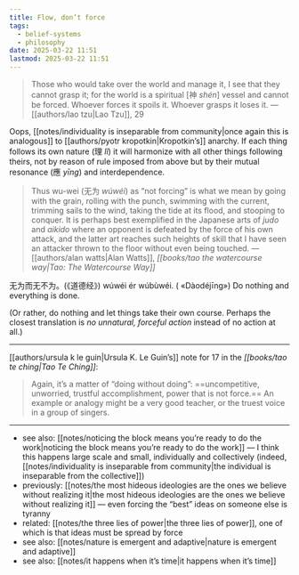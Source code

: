 ```yaml
---
title: Flow, don’t force
tags:
  - belief-systems
  - philosophy
date: 2025-03-22 11:51
lastmod: 2025-03-22 11:51
---
```

> Those who would take over the world and manage it, 
> I see that they cannot grasp it; 
> for the world is a spiritual \[神 *shén*\] vessel
> and cannot be forced. 
> Whoever forces it spoils it. 
> Whoever grasps it loses it. —[[authors/lao tzu|Lao Tzu]], 29

Oops, [[notes/individuality is inseparable from community|once again this is analogous]] to [[authors/pyotr kropotkin|Kropotkin’s]] anarchy. If each thing follows its own nature (理 *lǐ*) it will harmonize with all other things following theirs, not by reason of rule imposed from above but by their mutual resonance (應 *yīng*) and interdependence.

> Thus wu-wei (无为 *wúwéi*) as “not forcing” is what we mean by going with the grain, rolling with the punch, swimming with the current, trimming sails to the wind, taking the tide at its flood, and stooping to conquer. It is perhaps best exemplified in the Japanese arts of *judo* and *aikido* where an opponent is defeated by the force of his own attack, and the latter art reaches such heights of skill that I have seen an attacker thrown to the floor without even being touched. —[[authors/alan watts|Alan Watts]], *[[books/tao the watercourse way|Tao: The Watercourse Way]]*

无为而无不为。(《道德经》) 
wúwéi ér wúbùwéi. ( «Dàodéjīng»)
Do nothing and everything is done.

(Or rather, do nothing and let things take their own course. Perhaps the closest translation is *no unnatural, forceful action* instead of no action at all.)

---

[[authors/ursula k le guin|Ursula K. Le Guin’s]] note for 17 in the *[[books/tao te ching|Tao Te Ching]]*:

> Again, it’s a matter of “doing without doing”: ==uncompetitive, unworried, trustful accomplishment, power that is not force.== An example or analogy might be a very good teacher, or the truest voice in a group of singers. 

---
- see also: [[notes/noticing the block means you’re ready to do the work|noticing the block means you’re ready to do the work]] — I think this happens large scale and small, individually and collectively (indeed, [[notes/individuality is inseparable from community|the individual is inseparable from the collective]])
- previously: [[notes/the most hideous ideologies are the ones we believe without realizing it|the most hideous ideologies are the ones we believe without realizing it]] — even forcing the “best” ideas on someone else is tyranny
- related: [[notes/the three lies of power|the three lies of power]], one of which is that ideas must be spread by force
- see also: [[notes/nature is emergent and adaptive|nature is emergent and adaptive]]
- see also: [[notes/it happens when it’s time|it happens when it’s time]]